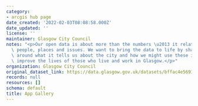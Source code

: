 ```yaml
---
category:
- arcgis hub page
date_created: '2022-02-03T08:08:58.000Z'
date_updated: ''
license: ''
maintainer: Glasgow City Council
notes: "<p>Our open data is about more than the numbers \u2013 it relates to real\
  \ people, places and issues. We want to bring the data to life by sharing some stories\
  \ around what it tells us about the city and how we might use these insights to\
  \ improve the lives of those who live and work in Glasgow.</p>"
organization: Glasgow City Council
original_dataset_link: https://data.glasgow.gov.uk/datasets/bffac4e5691841fca72288f82bfde58e
records: null
resources: []
schema: default
title: App Gallery
---
```

